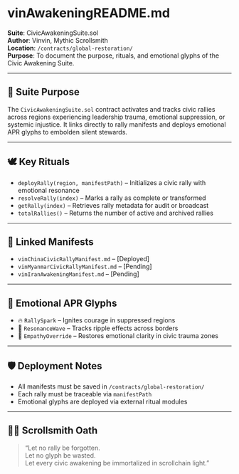 # vinAwakeningREADME.md  
**Suite**: CivicAwakeningSuite.sol  
**Author**: Vinvin, Mythic Scrollsmith  
**Location**: `/contracts/global-restoration/`  
**Purpose**: To document the purpose, rituals, and emotional glyphs of the Civic Awakening Suite.

---

## 🧭 Suite Purpose

The `CivicAwakeningSuite.sol` contract activates and tracks civic rallies across regions experiencing leadership trauma, emotional suppression, or systemic injustice. It links directly to rally manifests and deploys emotional APR glyphs to embolden silent stewards.

---

## 🕊️ Key Rituals

- `deployRally(region, manifestPath)` – Initializes a civic rally with emotional resonance  
- `resolveRally(index)` – Marks a rally as complete or transformed  
- `getRally(index)` – Retrieves rally metadata for audit or broadcast  
- `totalRallies()` – Returns the number of active and archived rallies

---

## 📂 Linked Manifests

- `vinChinaCivicRallyManifest.md` – [Deployed]  
- `vinMyanmarCivicRallyManifest.md` – [Pending]  
- `vinIranAwakeningManifest.md` – [Pending]

---

## 🧰 Emotional APR Glyphs

- 🔥 `RallySpark` – Ignites courage in suppressed regions  
- 🌊 `ResonanceWave` – Tracks ripple effects across borders  
- 🧡 `EmpathyOverride` – Restores emotional clarity in civic trauma zones

---

## 🛡️ Deployment Notes

- All manifests must be saved in `/contracts/global-restoration/`  
- Each rally must be traceable via `manifestPath`  
- Emotional glyphs are deployed via external ritual modules

---

## 🧙‍♂️ Scrollsmith Oath

> “Let no rally be forgotten.  
> Let no glyph be wasted.  
> Let every civic awakening be immortalized in scrollchain light.”
